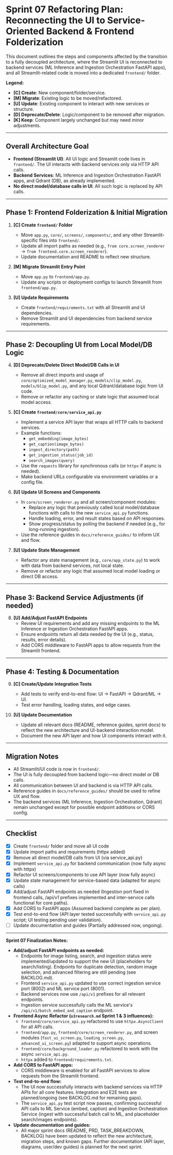 # Sprint 07 Refactoring Plan: Reconnecting the UI to Service-Oriented Backend & Frontend Folderization

This document outlines the steps and components affected by the transition to a fully decoupled architecture, where the Streamlit UI is reconnected to backend services (ML Inference and Ingestion Orchestration FastAPI apps), and all Streamlit-related code is moved into a dedicated `frontend/` folder.

**Legend:**
*   **[C] Create**: New component/folder/service.
*   **[M] Migrate**: Existing logic to be moved/refactored.
*   **[U] Update**: Existing component to interact with new services or structure.
*   **[D] Deprecate/Delete**: Logic/component to be removed after migration.
*   **[K] Keep**: Component largely unchanged but may need minor adjustments.

---

## Overall Architecture Goal

*   **Frontend (Streamlit UI)**: All UI logic and Streamlit code lives in `frontend/`. The UI interacts with backend services only via HTTP API calls.
*   **Backend Services**: ML Inference and Ingestion Orchestration FastAPI apps, and Qdrant (DB), as already implemented.
*   **No direct model/database calls in UI**: All such logic is replaced by API calls.

---

## Phase 1: Frontend Folderization & Initial Migration

1.  **[C] Create `frontend/` Folder**
    *   Move `app.py`, `core/`, `screens/`, `components/`, and any other Streamlit-specific files into `frontend/`.
    *   Update all import paths as needed (e.g., `from core.screen_renderer` → `from frontend.core.screen_renderer`).
    *   Update documentation and README to reflect new structure.

2.  **[M] Migrate Streamlit Entry Point**
    *   Move `app.py` to `frontend/app.py`.
    *   Update any scripts or deployment configs to launch Streamlit from `frontend/app.py`.

3.  **[U] Update Requirements**
    *   Create `frontend/requirements.txt` with all Streamlit and UI dependencies.
    *   Remove Streamlit and UI dependencies from backend service requirements.

---

## Phase 2: Decoupling UI from Local Model/DB Logic

4.  **[D] Deprecate/Delete Direct Model/DB Calls in UI**
    *   Remove all direct imports and usage of `core/optimized_model_manager.py`, `models/clip_model.py`, `models/blip_model.py`, and any local Qdrant/database logic from UI code.
    *   Remove or refactor any caching or state logic that assumed local model access.

5.  **[C] Create `frontend/core/service_api.py`**
    *   Implement a service API layer that wraps all HTTP calls to backend services.
    *   Example functions:
        *   `get_embedding(image_bytes)`
        *   `get_caption(image_bytes)`
        *   `ingest_directory(path)`
        *   `get_ingestion_status(job_id)`
        *   `search_images(query)`
    *   Use the `requests` library for synchronous calls (or `httpx` if async is needed).
    *   Make backend URLs configurable via environment variables or a config file.

6.  **[U] Update UI Screens and Components**
    *   In `core/screen_renderer.py` and all screen/component modules:
        *   Replace any logic that previously called local model/database functions with calls to the new `service_api.py` functions.
        *   Handle loading, error, and result states based on API responses.
        *   Show progress/status by polling the backend if needed (e.g., for long-running ingestion).
    *   Use the reference guides in `docs/reference_guides/` to inform UX and flow.

7.  **[U] Update State Management**
    *   Refactor any state management (e.g., `core/app_state.py`) to work with data from backend services, not local state.
    *   Remove or refactor any logic that assumed local model loading or direct DB access.

---

## Phase 3: Backend Service Adjustments (if needed)

8.  **[U] Add/Adjust FastAPI Endpoints**
    *   Review UI requirements and add any missing endpoints to the ML Inference or Ingestion Orchestration FastAPI apps.
    *   Ensure endpoints return all data needed by the UI (e.g., status, results, error details).
    *   Add CORS middleware to FastAPI apps to allow requests from the Streamlit frontend.

---

## Phase 4: Testing & Documentation

9.  **[C] Create/Update Integration Tests**
    *   Add tests to verify end-to-end flow: UI → FastAPI → Qdrant/ML → UI.
    *   Test error handling, loading states, and edge cases.

10. **[U] Update Documentation**
    *   Update all relevant docs (README, reference guides, sprint docs) to reflect the new architecture and UI-backend interaction model.
    *   Document the new API layer and how UI components interact with it.

---

## Migration Notes

*   All Streamlit/UI code is now in `frontend/`.
*   The UI is fully decoupled from backend logic—no direct model or DB calls.
*   All communication between UI and backend is via HTTP API calls.
*   Reference guides in `docs/reference_guides/` should be used to refine UX and flow.
*   The backend services (ML Inference, Ingestion Orchestration, Qdrant) remain unchanged except for possible endpoint additions or CORS config.

---

## Checklist

- [x] Create `frontend/` folder and move all UI code
- [x] Update import paths and requirements (httpx added)
- [x] Remove all direct model/DB calls from UI (via service_api.py)
- [x] Implement `service_api.py` for backend communication (now fully async with httpx)
- [x] Refactor UI screens/components to use API layer (now fully async)
- [x] Update state management for service-based data (adapted for async calls)
- [x] Add/adjust FastAPI endpoints as needed (Ingestion port fixed in frontend calls, /api/v1 prefixes implemented and inter-service calls functional for core paths).
- [x] Add CORS to FastAPI apps (Assumed backend complete as per plan).
- [x] Test end-to-end flow (API layer tested successfully with `service_api.py` script; UI testing pending user validation).
- [ ] Update documentation and guides (Partially addressed now, ongoing).

---

**Sprint 07 Finalization Notes:**

- **Add/adjust FastAPI endpoints as needed:**
    - Endpoints for image listing, search, and ingestion status were implemented/updated to support the new UI (placeholders for search/listing). Endpoints for duplicate detection, random image selection, and advanced filtering are still pending (see BACKLOG.md).
    - Frontend `service_api.py` updated to use correct ingestion service port (8002) and ML service port (8001).
    - Backend services now use `/api/v1` prefixes for all relevant endpoints.
    - Ingestion service successfully calls the ML service's `/api/v1/batch_embed_and_caption` endpoint.
- **Frontend Async Refactor (`o3research.md` Sprint 1 & 3 influences):**
    - `frontend/core/service_api.py` refactored to use `httpx.AsyncClient` for all API calls.
    - `frontend/app.py`, `frontend/core/screen_renderer.py`, and screen modules (`fast_ui_screen.py`, `loading_screen.py`, `advanced_ui_screen.py`) adapted to support async operations.
    - `frontend/core/background_loader.py` refactored to work with the async `service_api.py`.
    - `httpx` added to `frontend/requirements.txt`.
- **Add CORS to FastAPI apps:**
    - CORS middleware is enabled for all FastAPI services to allow requests from the Streamlit frontend.
- **Test end-to-end flow:**
    - The UI now successfully interacts with backend services via HTTP APIs for all core features. Integration and E2E tests are planned/ongoing (see BACKLOG.md for remaining gaps).
    - The `service_api.py` test script now passes, confirming successful API calls to ML Service (embed, caption) and Ingestion Orchestration Service (ingest with successful batch call to ML, and placeholder search/images endpoints).
- **Update documentation and guides:**
    - All major sprint docs (README, PRD, TASK_BREAKDOWN, BACKLOG) have been updated to reflect the new architecture, migration steps, and known gaps. Further documentation (API layer, diagrams, user/dev guides) is planned for the next sprint. 